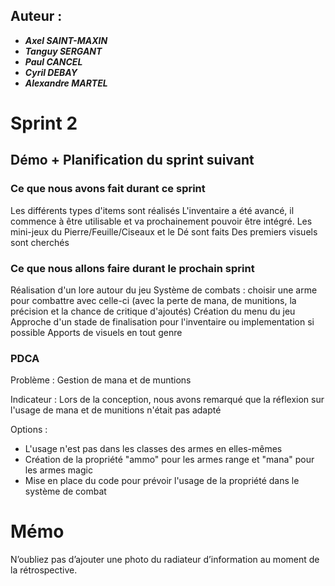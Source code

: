 ## Auteur :
- ***Axel SAINT-MAXIN***
- ***Tanguy SERGANT***
- ***Paul CANCEL***
- ***Cyril DEBAY***
- ***Alexandre MARTEL***

# Sprint 2

## Démo + Planification du sprint suivant

### Ce que nous avons fait durant ce sprint
Les différents types d'items sont réalisés
L'inventaire a été avancé, il commence à être utilisable et va prochainement pouvoir être intégré.
Les mini-jeux du Pierre/Feuille/Ciseaux et le Dé sont faits
Des premiers visuels sont cherchés

### Ce que nous allons faire durant le prochain sprint
Réalisation d'un lore autour du jeu
Système de combats : choisir une arme pour combattre avec celle-ci (avec la perte de mana, de munitions, la précision et la chance de critique d'ajoutés)
Création du menu du jeu
Approche d'un stade de finalisation pour l'inventaire ou implementation si possible
Apports de visuels en tout genre

### PDCA

Problème : 
Gestion de mana et de muntions

Indicateur :
Lors de la conception, nous avons remarqué que la réflexion sur l'usage de mana et de munitions n'était pas adapté

Options :
- L'usage n'est pas dans les classes des armes en elles-mêmes
- Création de la propriété "ammo" pour les armes range et "mana" pour les armes magic
- Mise en place du code pour prévoir l'usage de la propriété dans le système de combat


# Mémo
N’oubliez pas d’ajouter une photo du radiateur d’information au moment de la rétrospective.



